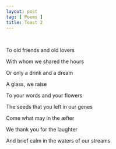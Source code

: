 ```yaml
---
layout: post
tag: [ Poems ]
title: Toast 2
---
```


<br/>

To old friends and old lovers

With whom we shared the hours

Or only a drink and a dream

A glass, we raise

To your words and your flowers

The seeds that you left in our genes

Come what may in the æfter

We thank you for the laughter

And brief calm in the waters of our streams

<br/>
